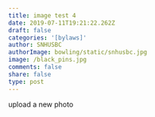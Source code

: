 ```yaml
---
title: image test 4
date: 2019-07-11T19:21:22.262Z
draft: false
categories: '[bylaws]'
author: SNHUSBC
authorImage: bowling/static/snhusbc.jpg
image: /black_pins.jpg
comments: false
share: false
type: post
---
```

upload a new photo
